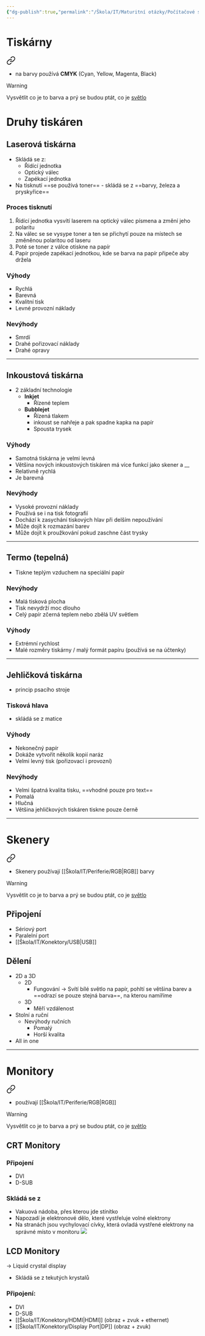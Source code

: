 ```yaml
---
{"dg-publish":true,"permalink":"/Škola/IT/Maturitní otázky/Počítačové sítě a kybernetika/Periferní zařízení/","created":"2024-03-18T20:54:45.231+01:00","updated":"2024-03-13T18:13:28.969+01:00"}
---
```


# Tiskárny

<div class="transclusion internal-embed is-loaded"><a class="markdown-embed-link" href="/skola/it/periferie/tiskarny/" aria-label="Open link"><svg xmlns="http://www.w3.org/2000/svg" width="24" height="24" viewBox="0 0 24 24" fill="none" stroke="currentColor" stroke-width="2" stroke-linecap="round" stroke-linejoin="round" class="svg-icon lucide-link"><path d="M10 13a5 5 0 0 0 7.54.54l3-3a5 5 0 0 0-7.07-7.07l-1.72 1.71"></path><path d="M14 11a5 5 0 0 0-7.54-.54l-3 3a5 5 0 0 0 7.07 7.07l1.71-1.71"></path></svg></a><div class="markdown-embed">




- na barvy používá **CMYK** (Cyan, Yellow, Magenta, Black)

> [!Warning]
>  Vysvětlit co je to barva a prý se budou ptát, co je [světlo](Světlo.md)
# Druhy tiskáren
## Laserová tiskárna
- Skládá se z:
	- Řídící jednotka
	- Optický válec
	- Zapékací jednotka
- Na tisknutí ==se používá toner== - skládá se z ==barvy, železa a pryskyřice==
### Proces tisknutí
1. Řídící jednotka vysvítí laserem na optický válec písmena a změní jeho polaritu
2. Na válec se se vysype toner a ten se přichytí pouze na místech se změněnou polaritou od laseru
3. Poté se toner z válce otiskne na papír
4. Papír projede zapékací jednotkou, kde se barva na papír připeče aby držela
### Výhody
- Rychlá
- Barevná
- Kvalitní tisk
- Levné provozní náklady
### Nevýhody
- Smrdí
- Drahé pořizovací náklady
- Drahé opravy
___
## Inkoustová tiskárna
- 2 základní technologie 
	- **Inkjet** 
		- Řízené teplem
	- **Bubblejet**
		- Řízená tlakem
		- inkoust se nahřeje a pak spadne kapka na papír
		- Spousta trysek
### Výhody
- Samotná tiskárna je velmi levná
- Většina nových inkoustových tiskáren má více funkcí jako skener a __
- Relativně rychlá
- Je barevná
### Nevýhody
- Vysoké provozní náklady
- Používá se i na tisk fotografií
- Dochází k zasychání tiskových hlav při delším nepoužívání
- Může dojít k rozmazání barev
- Může dojít k proužkování pokud zaschne část trysky
___
## Termo (tepelná)
- Tiskne teplým vzduchem na speciální papír
### Nevýhody
- Malá tisková plocha
- Tisk nevydrží moc dlouho
- Celý papír zčerná teplem nebo zbělá UV světlem
### Výhody
- Extrémní rychlost
- Malé rozměry tiskárny / malý formát papíru (používá se na účtenky)
___
## Jehličková tiskárna
- princip psacího stroje
### Tisková hlava
- skládá se z matice 
### Výhody
- Nekonečný papír
- Dokáže vytvořit několik kopií naráz
- Velmi levný tisk (pořizovací i provozní)
### Nevýhody
- Velmi špatná kvalita tisku, ==vhodné pouze pro text==
- Pomalá
- Hlučná
- Většina jehličkových tiskáren tiskne pouze černě


</div></div>


___
# Skenery

<div class="transclusion internal-embed is-loaded"><a class="markdown-embed-link" href="/skola/it/periferie/skenery/" aria-label="Open link"><svg xmlns="http://www.w3.org/2000/svg" width="24" height="24" viewBox="0 0 24 24" fill="none" stroke="currentColor" stroke-width="2" stroke-linecap="round" stroke-linejoin="round" class="svg-icon lucide-link"><path d="M10 13a5 5 0 0 0 7.54.54l3-3a5 5 0 0 0-7.07-7.07l-1.72 1.71"></path><path d="M14 11a5 5 0 0 0-7.54-.54l-3 3a5 5 0 0 0 7.07 7.07l1.71-1.71"></path></svg></a><div class="markdown-embed">




- Skenery používají [[Škola/IT/Periferie/RGB\|RGB]] barvy

>[!Warning]
>  Vysvětlit co je to barva a prý se budou ptát, co je [světlo](Světlo.md)

## Připojení
- Sériový port
- Paralelní port
- [[Škola/IT/Konektory/USB\|USB]]

## Dělení
- 2D a 3D
	- 2D
		- Fungování -> Svítí bílé světlo na papír, pohltí se většina barev a ==odrazí se pouze stejná barva==, na kterou namíříme
	- 3D
		- Měří vzdálenost
- Stolní a ruční
	- Nevýhody ručních
		- Pomalý
		- Horší kvalita
- All in one

</div></div>

___
# Monitory

<div class="transclusion internal-embed is-loaded"><a class="markdown-embed-link" href="/skola/it/periferie/monitory/" aria-label="Open link"><svg xmlns="http://www.w3.org/2000/svg" width="24" height="24" viewBox="0 0 24 24" fill="none" stroke="currentColor" stroke-width="2" stroke-linecap="round" stroke-linejoin="round" class="svg-icon lucide-link"><path d="M10 13a5 5 0 0 0 7.54.54l3-3a5 5 0 0 0-7.07-7.07l-1.72 1.71"></path><path d="M14 11a5 5 0 0 0-7.54-.54l-3 3a5 5 0 0 0 7.07 7.07l1.71-1.71"></path></svg></a><div class="markdown-embed">




- používají [[Škola/IT/Periferie/RGB\|RGB]]

>[!Warning]
>  Vysvětlit co je to barva a prý se budou ptát, co je [světlo](Světlo.md)

## CRT Monitory
### Připojení
- DVI
- D-SUB
### Skládá se z
- Vakuová nádoba, přes kterou jde stínítko
- Napozadí je elektronové dělo, které vystřeluje volné elektrony
- Na stranách jsou vychylovací cívky, která ovladá vystřené elektrony na správné místo v monitoru
**![](https://lh7-us.googleusercontent.com/iGLduLf6tXFe602HoXV1cjWnk62C459JOeANg0HXgvXlZcI2z3n__6v_G9UNM9uIdC3IZkqJlnJUKR-8u0vWWZj1mhmRmD0VQN7t0l1Lg4R7VeTFoe9WaDprGHH7JD6O91kO8VgJeJunRV_Wz_aHtSs)**

## LCD Monitory
-> Liquid crystal display
- Skládá se z tekutých krystalů
### Připojení:
- DVI
- D-SUB
- [[Škola/IT/Konektory/HDMI\|HDMI]] (obraz + zvuk + ethernet)
- [[Škola/IT/Konektory/Display Port\|DP]] (obraz + zvuk)

</div></div>
